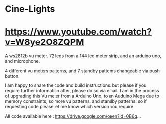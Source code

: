 # Cine-Lights
# https://www.youtube.com/watch?v=W8ye2O8ZQPM

A ws2812b vu meter.  72 leds from a 144 led meter strip, and an arduino uno, and microphone. 

4 different vu meters patterns, and 7 standby patterns changeable via push button.

I am happy to share the code and build instructions. but please if you require further information after, please do so via email. 
I am in the process of upgrading this Vu meter from a Arduino Uno, to an  Auduino Mega due to memory constraints, so more vu patterns, and standby patterns. so if requesting code please let me know which version you require.

All code available here : https://drive.google.com/open?id=0B6q...

